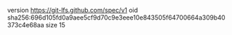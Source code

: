 version https://git-lfs.github.com/spec/v1
oid sha256:696d105fd0a9aee5cf9d70c9e3eee10e843505f64700664a309b40373c4e68aa
size 15
